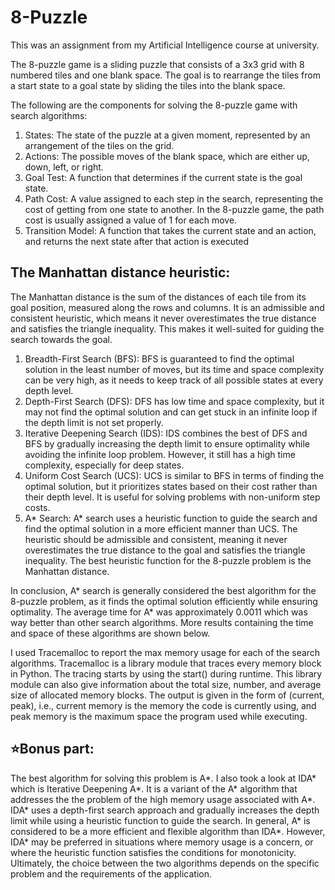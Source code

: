 # 8-Puzzle

This was an assignment from my Artificial Intelligence course at university.

The 8-puzzle game is a sliding puzzle that consists of a 3x3 grid with 8 numbered tiles and
one blank space. The goal is to rearrange the tiles from a start state to a goal state by
sliding the tiles into the blank space.

The following are the components for solving the 8-puzzle game with search algorithms:
  1. States: The state of the puzzle at a given moment, represented by an arrangement of the tiles on the grid.
  2. Actions: The possible moves of the blank space, which are either up, down, left, or right.
  3. Goal Test: A function that determines if the current state is the goal state.
  4. Path Cost: A value assigned to each step in the search, representing the cost of getting from one state to another. In the 8-puzzle game, the path cost is usually
  assigned a value of 1 for each move.
  5. Transition Model: A function that takes the current state and an action, and returns the next state after that action is executed

## The Manhattan distance heuristic:
  The Manhattan distance is the sum of the distances of each tile from its goal position, measured along the rows and columns. It is an admissible and consistent heuristic, which means it never overestimates the true distance and satisfies the triangle inequality. This makes it well-suited for guiding the search towards the goal.

  1. Breadth-First Search (BFS): BFS is guaranteed to find the optimal solution in the least number of moves, but its time and space complexity can be very high, as it needs to keep track of all possible states at every depth level.
  2. Depth-First Search (DFS): DFS has low time and space complexity, but it may not find the optimal solution and can get stuck in an infinite loop if the depth limit is not set properly.
  3. Iterative Deepening Search (IDS): IDS combines the best of DFS and BFS by gradually increasing the depth limit to ensure optimality while avoiding the infinite loop
  problem. However, it still has a high time complexity, especially for deep states.
  4. Uniform Cost Search (UCS): UCS is similar to BFS in terms of finding the optimal solution, but it prioritizes states based on their cost rather than their depth level. It is useful for solving problems with non-uniform step costs.
  5. A* Search: A* search uses a heuristic function to guide the search and find the optimal solution in a more efficient manner than UCS. The heuristic should be
  admissible and consistent, meaning it never overestimates the true distance to the goal and satisfies the triangle inequality. The best heuristic function for the 8-puzzle problem is the Manhattan distance.

In conclusion, A* search is generally considered the best algorithm for the 8-puzzle problem, as it finds the optimal solution efficiently while ensuring optimality. The average time for A* was approximately 0.0011 which was way better than other search algorithms. More results containing the time and space of these algorithms are shown below. 

I used Tracemalloc to report the max memory usage for each of the search algorithms. Tracemalloc is a library module that traces every memory block in Python. The tracing starts by using the start() during runtime. This library module can also give information about the total size, number, and average size of allocated memory blocks. The output is given in the form of (current, peak), i.e., current memory is the memory the code is currently using, and peak memory is the maximum space the program used while executing.


## ⭐Bonus part: 
  The best algorithm for solving this problem is A*. I also took a look at IDA* which is Iterative Deepening A*. It is a variant of the A* algorithm that addresses the
  the problem of the high memory usage associated with A*. IDA* uses a depth-first search approach and gradually increases the depth limit while using a heuristic function to guide the search. In general, A* is considered to be a more efficient and flexible algorithm than IDA*. However, IDA* may be preferred in situations where memory usage is a concern, or where the heuristic function satisfies the conditions for monotonicity. Ultimately, the choice between the two algorithms depends on the specific problem and the requirements of the application.

